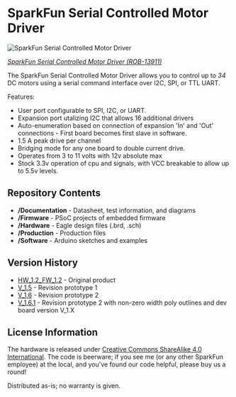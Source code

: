 SparkFun Serial Controlled Motor Driver
=======================================

![SparkFun Serial Controlled Motor Driver](https://cdn.sparkfun.com/assets/parts/1/1/5/7/6/13911-01.jpg)

[*SparkFun Serial Controlled Motor Driver (ROB-13911)*](https://www.sparkfun.com/products/13911)

The SparkFun Serial Controlled Motor Driver allows you to control up to *34* DC motors using a serial command interface over I2C, SPI, or TTL UART. 

Features:
* User port configurable to SPI, I2C, or UART.
* Expansion port utalizing I2C that allows 16 additional drivers
* Auto-enumeration based on connection of expansion 'In' and 'Out' connections - First board becomes first slave in software.
* 1.5 A peak drive per channel
* Bridging mode for any one board to double current drive.
* Operates from 3 to 11 volts with 12v absolute max
* Stock 3.3v operation of cpu and signals, with VCC breakable to allow up to 5.5v levels.

Repository Contents
-------------------
* **/Documentation** - Datasheet, test information, and diagrams
* **/Firmware** - PSoC projects of embedded firmware
* **/Hardware** - Eagle design files (.brd, .sch)
* **/Production** - Production files
* **/Software** - Arduino sketches and examples

Version History
---------------
* [HW_1.2_FW_1.2](https://github.com/sparkfun/Serial_Controlled_Motor_Driver/tree/HW_1.2_FW_1.2) - Original product
* [V_1.5](https://github.com/sparkfun/Serial_Controlled_Motor_Driver/tree/V_1.5) - Revision prototype 1
* [V_1.6](https://github.com/sparkfun/Serial_Controlled_Motor_Driver/tree/V_1.6) - Revision prototype 2
* [V_1.6.1](https://github.com/sparkfun/Serial_Controlled_Motor_Driver/tree/V_1.6.1) - Revision prototype 2 with non-zero width poly outlines and dev board version V_1.X

License Information
-------------------
The hardware is released under [Creative Commons ShareAlike 4.0 International](https://creativecommons.org/licenses/by-sa/4.0/).
The code is beerware; if you see me (or any other SparkFun employee) at the local, and you've found our code helpful, please buy us a round!

Distributed as-is; no warranty is given.
